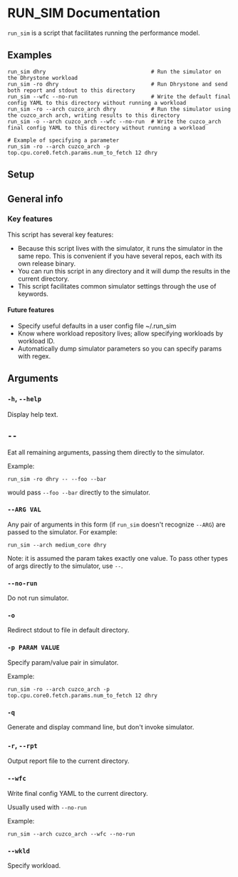 # RUN_SIM Documentation

`run_sim` is a script that facilitates running the performance model.

## Examples

```
run_sim dhry                                 # Run the simulator on the Dhrystone workload
run_sim -ro dhry                             # Run Dhrystone and send both report and stdout to this directory
run_sim --wfc --no-run                       # Write the default final config YAML to this directory without running a workload
run_sim -ro --arch cuzco_arch dhry           # Run the simulator using the cuzco_arch arch, writing results to this directory
run_sim -o --arch cuzco_arch --wfc --no-run  # Write the cuzco_arch final config YAML to this directory without running a workload

# Example of specifying a parameter
run_sim -ro --arch cuzco_arch -p top.cpu.core0.fetch.params.num_to_fetch 12 dhry
```

## Setup


## General info

### Key features
This script has several key features:
- Because this script lives with the simulator, it runs the simulator in the same repo.  This is convenient if you have several repos, each with its own release binary.
- You can run this script in any directory and it will dump the results in the current directory.
- This script facilitates common simulator settings through the use of keywords.

#### Future features
- Specify useful defaults in a user config file ~/.run_sim
- Know where workload repository lives; allow specifying workloads by workload ID.
- Automatically dump simulator parameters so you can specify params with regex.


## Arguments

### `-h`, `--help`
Display help text.

## `--`
Eat all remaining arguments, passing them directly to the simulator.

Example:

```
run_sim -ro dhry -- --foo --bar
```

would pass `--foo --bar` directly to the simulator.

### `--ARG VAL`
Any pair of arguments in this form (if `run_sim` doesn't recognize `--ARG`) are passed to the simulator.  For example:

```
run_sim --arch medium_core dhry
```

Note:  it is assumed the param takes exactly one value.  To pass other types of args directly to the simulator, use `--`.

### `--no-run`
Do not run simulator.

### `-o`
Redirect stdout to file in default directory.

### `-p PARAM VALUE`
Specify param/value pair in simulator.

Example:

```
run_sim -ro --arch cuzco_arch -p top.cpu.core0.fetch.params.num_to_fetch 12 dhry
```

### `-q`
Generate and display command line, but don't invoke simulator.

### `-r`, `--rpt`
Output report file to the current directory.

### `--wfc`
Write final config YAML to the current directory.

Usually used with `--no-run`

Example:

```
run_sim --arch cuzco_arch --wfc --no-run
```

### `--wkld`
Specify workload.
